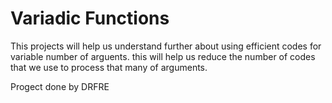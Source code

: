 # Variadic Functions
This projects will help us understand further about using efficient codes for variable number of arguents.
this will help us reduce the number of codes that we use to process that many of arguments.

Progect done by DRFRE
